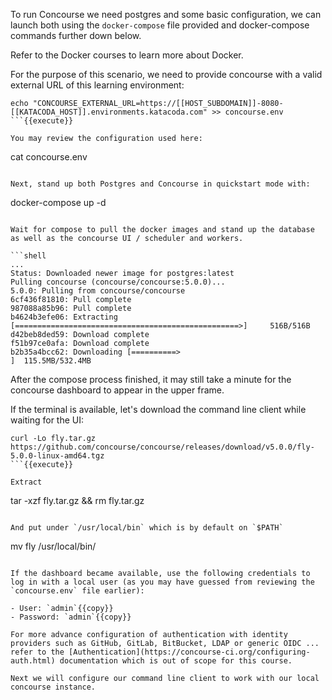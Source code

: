 
To run Concourse we need postgres and some basic configuration, we can launch both using the `docker-compose` file provided and docker-compose commands further down below.

Refer to the Docker courses to learn more about Docker.

For the purpose of this scenario, we need to provide concourse with a valid external URL of this learning environment:

```
echo "CONCOURSE_EXTERNAL_URL=https://[[HOST_SUBDOMAIN]]-8080-[[KATACODA_HOST]].environments.katacoda.com" >> concourse.env
```{{execute}}

You may review the configuration used here:

```
cat concourse.env
```{{execute}}

Next, stand up both Postgres and Concourse in quickstart mode with:

```
docker-compose up -d
```{{execute}}

Wait for compose to pull the docker images and stand up the database as well as the concourse UI / scheduler and workers.

```shell
...
Status: Downloaded newer image for postgres:latest
Pulling concourse (concourse/concourse:5.0.0)...
5.0.0: Pulling from concourse/concourse
6cf436f81810: Pull complete
987088a85b96: Pull complete
b4624b3efe06: Extracting [==================================================>]     516B/516B
d42beb8ded59: Download complete
f51b97ce0afa: Download complete
b2b35a4bcc62: Downloading [==========>                                        ]  115.5MB/532.4MB
```

After the compose process finished, it may still take a minute for the concourse dashboard to appear in the upper frame.

If the terminal is available, let's download the command line client while waiting for the UI:

```
curl -Lo fly.tar.gz https://github.com/concourse/concourse/releases/download/v5.0.0/fly-5.0.0-linux-amd64.tgz
```{{execute}}

Extract

```
tar -xzf fly.tar.gz && rm fly.tar.gz
```{{execute}}

And put under `/usr/local/bin` which is by default on `$PATH`

```
mv fly /usr/local/bin/
```{{execute}}

If the dashboard became available, use the following credentials to log in with a local user (as you may have guessed from reviewing the `concourse.env` file earlier):

- User: `admin`{{copy}}
- Password: `admin`{{copy}}

For more advance configuration of authentication with identity providers such as GitHub, GitLab, BitBucket, LDAP or generic OIDC ...  refer to the [Authentication](https://concourse-ci.org/configuring-auth.html) documentation which is out of scope for this course.

Next we will configure our command line client to work with our local concourse instance.
